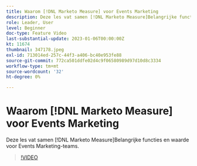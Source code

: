 ```yaml
---
title: Waarom [!DNL Marketo Measure] voor Events Marketing
description: Deze les vat samen [!DNL Marketo Measure]Belangrijke functies en waarde voor Events Marketing-teams.
role: Leader, User
level: Beginner
doc-type: Feature Video
last-substantial-update: 2023-01-06T00:00:00Z
kt: 11674
thumbnail: 347178.jpeg
exl-id: 713014ed-257c-44f3-a406-bc40e953fe88
source-git-commit: 772ca501ddfe02d4c9f06580989d97d10d8c3334
workflow-type: tm+mt
source-wordcount: '32'
ht-degree: 0%

---
```


# Waarom [!DNL Marketo Measure] voor Events Marketing

Deze les vat samen [!DNL Marketo Measure]Belangrijke functies en waarde voor Events Marketing-teams.

>[!VIDEO](https://video.tv.adobe.com/v/347178/?quality=12&learn=on)
